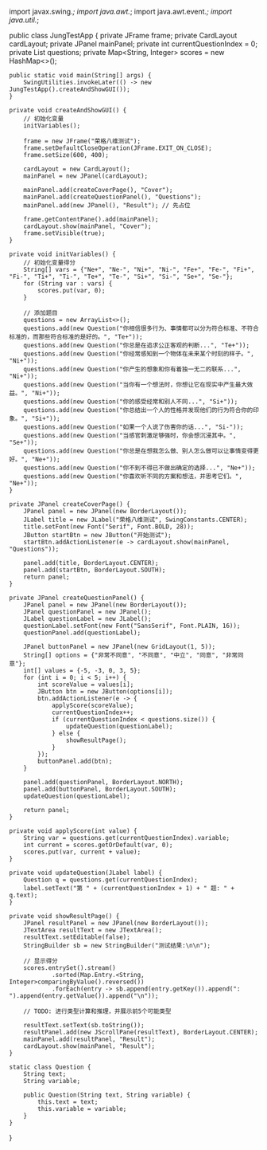 import javax.swing.*;
import java.awt.*;
import java.awt.event.*;
import java.util.*;

public class JungTestApp {
    private JFrame frame;
    private CardLayout cardLayout;
    private JPanel mainPanel;
    private int currentQuestionIndex = 0;
    private List<Question> questions;
    private Map<String, Integer> scores = new HashMap<>();

    public static void main(String[] args) {
        SwingUtilities.invokeLater(() -> new JungTestApp().createAndShowGUI());
    }

    private void createAndShowGUI() {
        // 初始化变量
        initVariables();

        frame = new JFrame("荣格八维测试");
        frame.setDefaultCloseOperation(JFrame.EXIT_ON_CLOSE);
        frame.setSize(600, 400);

        cardLayout = new CardLayout();
        mainPanel = new JPanel(cardLayout);

        mainPanel.add(createCoverPage(), "Cover");
        mainPanel.add(createQuestionPanel(), "Questions");
        mainPanel.add(new JPanel(), "Result"); // 先占位

        frame.getContentPane().add(mainPanel);
        cardLayout.show(mainPanel, "Cover");
        frame.setVisible(true);
    }

    private void initVariables() {
        // 初始化变量得分
        String[] vars = {"Ne+", "Ne-", "Ni+", "Ni-", "Fe+", "Fe-", "Fi+", "Fi-", "Ti+", "Ti-", "Te+", "Te-", "Si+", "Si-", "Se+", "Se-"};
        for (String var : vars) {
            scores.put(var, 0);
        }

        // 添加题目
        questions = new ArrayList<>();
        questions.add(new Question("你相信很多行为、事情都可以分为符合标准、不符合标准的，而那些符合标准的是好的。", "Te+"));
        questions.add(new Question("你总是在追求公正客观的判断...", "Te+"));
        questions.add(new Question("你经常感知到一个物体在未来某个时刻的样子。", "Ni+"));
        questions.add(new Question("你产生的想象和你有着独一无二的联系...", "Ni+"));
        questions.add(new Question("当你有一个想法时，你想让它在现实中产生最大效益。", "Ni+"));
        questions.add(new Question("你的感受经常和别人不同...", "Si+"));
        questions.add(new Question("你总结出一个人的性格并发现他们的行为符合你的印象。", "Si+"));
        questions.add(new Question("如果一个人说了伤害你的话...", "Si-"));
        questions.add(new Question("当感官刺激足够强时，你会想沉浸其中。", "Se+"));
        questions.add(new Question("你总是在想我怎么做、别人怎么做可以让事情变得更好。", "Ne+"));
        questions.add(new Question("你不到不得已不做出确定的选择...", "Ne+"));
        questions.add(new Question("你喜欢听不同的方案和想法，并思考它们。", "Ne+"));
    }

    private JPanel createCoverPage() {
        JPanel panel = new JPanel(new BorderLayout());
        JLabel title = new JLabel("荣格八维测试", SwingConstants.CENTER);
        title.setFont(new Font("Serif", Font.BOLD, 28));
        JButton startBtn = new JButton("开始测试");
        startBtn.addActionListener(e -> cardLayout.show(mainPanel, "Questions"));

        panel.add(title, BorderLayout.CENTER);
        panel.add(startBtn, BorderLayout.SOUTH);
        return panel;
    }

    private JPanel createQuestionPanel() {
        JPanel panel = new JPanel(new BorderLayout());
        JPanel questionPanel = new JPanel();
        JLabel questionLabel = new JLabel();
        questionLabel.setFont(new Font("SansSerif", Font.PLAIN, 16));
        questionPanel.add(questionLabel);

        JPanel buttonPanel = new JPanel(new GridLayout(1, 5));
        String[] options = {"非常不同意", "不同意", "中立", "同意", "非常同意"};
        int[] values = {-5, -3, 0, 3, 5};
        for (int i = 0; i < 5; i++) {
            int scoreValue = values[i];
            JButton btn = new JButton(options[i]);
            btn.addActionListener(e -> {
                applyScore(scoreValue);
                currentQuestionIndex++;
                if (currentQuestionIndex < questions.size()) {
                    updateQuestion(questionLabel);
                } else {
                    showResultPage();
                }
            });
            buttonPanel.add(btn);
        }

        panel.add(questionPanel, BorderLayout.NORTH);
        panel.add(buttonPanel, BorderLayout.SOUTH);
        updateQuestion(questionLabel);

        return panel;
    }

    private void applyScore(int value) {
        String var = questions.get(currentQuestionIndex).variable;
        int current = scores.getOrDefault(var, 0);
        scores.put(var, current + value);
    }

    private void updateQuestion(JLabel label) {
        Question q = questions.get(currentQuestionIndex);
        label.setText("第 " + (currentQuestionIndex + 1) + " 题: " + q.text);
    }

    private void showResultPage() {
        JPanel resultPanel = new JPanel(new BorderLayout());
        JTextArea resultText = new JTextArea();
        resultText.setEditable(false);
        StringBuilder sb = new StringBuilder("测试结果:\n\n");

        // 显示得分
        scores.entrySet().stream()
                .sorted(Map.Entry.<String, Integer>comparingByValue().reversed())
                .forEach(entry -> sb.append(entry.getKey()).append(": ").append(entry.getValue()).append("\n"));

        // TODO: 进行类型计算和推理，并展示前5个可能类型

        resultText.setText(sb.toString());
        resultPanel.add(new JScrollPane(resultText), BorderLayout.CENTER);
        mainPanel.add(resultPanel, "Result");
        cardLayout.show(mainPanel, "Result");
    }

    static class Question {
        String text;
        String variable;

        public Question(String text, String variable) {
            this.text = text;
            this.variable = variable;
        }
    }
}
